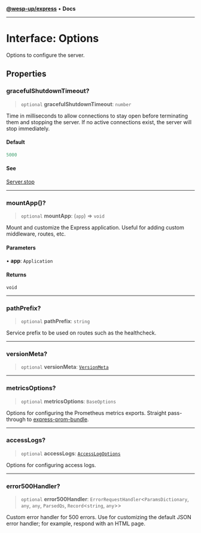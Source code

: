 [**@wesp-up/express**](../README.md) • **Docs**

***

# Interface: Options

Options to configure the server.

## Properties

### gracefulShutdownTimeout?

> `optional` **gracefulShutdownTimeout**: `number`

Time in milliseconds to allow connections to stay open before
terminating them and stopping the server. If no active connections
exist, the server will stop immediately.

#### Default

```ts
5000
```

#### See

[Server.stop](../classes/Server.md#stop)

***

### mountApp()?

> `optional` **mountApp**: (`app`) => `void`

Mount and customize the Express application. Useful for adding custom
middleware, routes, etc.

#### Parameters

• **app**: `Application`

#### Returns

`void`

***

### pathPrefix?

> `optional` **pathPrefix**: `string`

Service prefix to be used on routes such as the healthcheck.

***

### versionMeta?

> `optional` **versionMeta**: [`VersionMeta`](VersionMeta.md)

***

### metricsOptions?

> `optional` **metricsOptions**: `BaseOptions`

Options for configuring the Prometheus metrics exports. Straight
pass-through to
[express-prom-bundle](https://www.npmjs.com/package/express-prom-bundle).

***

### accessLogs?

> `optional` **accessLogs**: [`AccessLogOptions`](AccessLogOptions.md)

Options for configuring access logs.

***

### error500Handler?

> `optional` **error500Handler**: `ErrorRequestHandler`\<`ParamsDictionary`, `any`, `any`, `ParsedQs`, `Record`\<`string`, `any`\>\>

Custom error handler for 500 errors. Use for customizing the default
JSON error handler; for example, respond with an HTML page.
